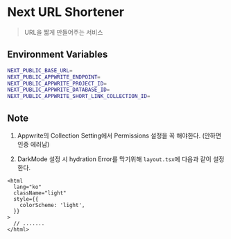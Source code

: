 # Next URL Shortener

> URL을 짧게 만들어주는 서비스

## Environment Variables

```bash
NEXT_PUBLIC_BASE_URL=
NEXT_PUBLIC_APPWRITE_ENDPOINT=
NEXT_PUBLIC_APPWRITE_PROJECT_ID=
NEXT_PUBLIC_APPWRITE_DATABASE_ID=
NEXT_PUBLIC_APPWRITE_SHORT_LINK_COLLECTION_ID=
```

## Note

1. Appwrite의 Collection Setting에서 Permissions 설정을 꼭 해야한다. (안하면 인증 에러남)

2. DarkMode 설정 시 hydration Error를 막기위해 `layout.tsx`에 다음과 같이 설정한다.

```tsx
<html
  lang="ko"
  className="light"
  style={{
    colorScheme: 'light',
  }}
>
  // .......
</html>
```
